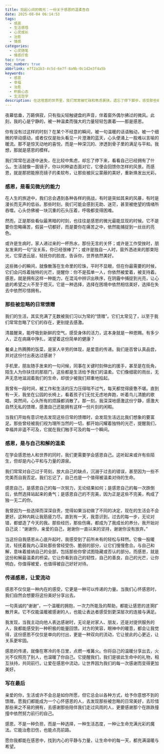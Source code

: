 ```yaml
---
title: 拾起心间的微光：一份关于感恩的温柔告白
date: 2025-08-04 06:14:53
tags:
  - 感恩
  - 生活感悟
  - 心灵成长
  - 治愈
  - 情感
categories:
  - 心灵随笔
  - 情感疗愈
toc: true
toc_number: true
abbrlink: e7f2a1b3-4c5d-6e7f-8a9b-0c1d2e3f4a5b
keywords:
  - 感恩
  - 幸福
  - 治愈
  - 积极心态
  - 生活哲学
description: 在这喧嚣的世界里，我们常常被忙碌和焦虑裹挟，遗忘了停下脚步，感受那些细微却深刻的馈赠。本文是一份关于感恩的温柔告白，它将带你走进内心深处，重新发现生活中的点滴美好，感受那份被忽略的温暖与力量，让感恩成为照亮前行的微光。
---
```


夜幕低垂，万籁俱寂，只有指尖轻触键盘的声音，伴着窗外偶尔拂过的微风。此刻，我的心是宁静的，被一种温柔而强大的力量轻轻包裹着——那是感恩。

你有没有过这样的时刻？在某个不经意的瞬间，被一句温暖的话语触动，被一个细微的举动感动，或者仅仅是抬头看见一片澄澈的蓝天，心头便涌上一股难以言喻的暖流。那不是惊天动地的喜悦，而是一种深沉的、渗透到骨子里的满足与平和。我想，那就是感恩的模样。

我们常常在追逐中迷失，在比较中焦虑，却忘了停下来，看看自己已经拥有了什么。生活就像一面镜子，你以何种姿态面对它，它便会回馈你怎样的风景。而感恩，就是那把能擦亮镜子的柔软布，让那些被灰尘蒙蔽的美好，重新焕发出光彩。

### 感恩，是看见微光的能力

在人生的旅途中，我们总会遇到各种各样的挑战，有时是突如其来的风暴，有时是漫长而无声的低谷。那些时刻，我们可能会感到无助、迷茫，甚至被绝望的情绪所吞噬。心头仿佛被一块沉重的石头压着，呼吸都变得困难。

然而，正是那些看似最黑暗的时刻，也往往是感恩的微光最能显现的时候。它不是要你忽略痛苦，假装一切都好，而是要你在痛苦之中，依然能捕捉到一丝丝的亮色。

或许是生病时，家人递过来的一杯热水，那份无言的关怀；或许是工作受挫时，朋友发来的一句“没关系，你已经很棒了”；或许是独自一人时，窗外洒进来的那束阳光，它穿透云层，轻抚你的脸庞，告诉你，世界依然美好。

这些微小的瞬间，就像散落在生命里的珍珠，平时不显眼，但在你最需要的时候，它们会闪烁着独特的光芒，提醒你：你不是孤单一人，你依然被爱着，被支持着。感恩，就是拥有这样一种能力，在混沌中辨识出秩序，在阴霾中捕捉到光亮，让心底的希望之火不至于熄灭。它是一种选择，选择在困境中依然相信美好，选择在失去中依然珍惜拥有。

### 那些被忽略的日常馈赠

我们的生活，其实充满了无数被我们习以为常的“馈赠”。它们太常见了，以至于我们常常忽略了它们的存在，更别提去感激。

清晨醒来，能呼吸到新鲜的空气，感受身体的活力，这本身就是一种恩赐。有多少人，正在病痛中挣扎，渴望着这份简单的健康？

餐桌上热腾腾的饭菜，是家人辛劳的体现，是爱意的传递。我们是否曾认真品尝，并对这份付出表达过感谢？

手机里，朋友随手发来的一句问候，同事在关键时刻伸出的援手，甚至是在街角，陌生人为你扶住的那扇门，这些都是生活给予我们的温柔。它们像细密的雨丝，无声无息地滋润着我们的生命，却很少被我们郑重地拾起。

我曾有一段时间，被工作和生活的压力压得喘不过气，每天都觉得疲惫不堪。直到有一天，我坐在公园的长椅上，看着孩子们无忧无虑地奔跑，听着鸟儿清脆的歌唱，突然间，心头所有的烦躁都消散了。那一刻，我深深地感激这份宁静，感激大自然无私的馈赠，感激自己还能拥有这样一份片刻的闲暇。

当我们开始有意识地去发现这些日常的馈赠时，会发现生活远比我们想象的要富足。那些曾经被我们视为理所当然的一切，都开始闪耀着独特的光芒，提醒我们，幸福并非遥不可及，它就在我们触手可及的每一个瞬间。

### 感恩，是与自己和解的温柔

在学会感恩他人和世界的同时，我们更需要学会感恩自己。这听起来或许有些陌生，但却是内心平和与力量的源泉。

我们常常对自己过于苛刻，放大自己的缺点，沉溺于过去的错误，甚至因为一些不完美而自我否定。我们忘记了，自己也是一个值得被温柔对待的生命。

感恩自己，是感恩自己的每一次努力，无论结果如何；是感恩自己的每一次跌倒后，依然选择站起来的勇气；是感恩自己的不完美，因为正是这些不完美，构成了独一无二的你。

我曾因为一些选择而深深自责，觉得如果当初做了不同的决定，现在的生活会不会更好。这种内耗让我筋疲力尽。直到有一天，我意识到，过去的每一步，无论对错，都塑造了今天的我。那些经历，那些伤痛，都成为了我成长的养分。我开始对自己说：“谢谢你，亲爱的自己，谢谢你一直以来的坚持，谢谢你没有放弃。”

当这份自我感恩从心底升起时，我感受到了前所未有的轻松与释然。它像一股暖流，轻抚着我内心深处那些曾经受伤、脆弱的部分，让它们慢慢愈合。与自己和解，意味着接纳自己的全部，包括那些你曾试图隐藏或否认的部分。而感恩，就是这份和解最温柔的桥梁。它让你看到自己的韧性，自己的善良，自己的光芒，让你明白，你值得被爱，也值得被自己好好对待。

### 传递感恩，让爱流动

感恩不仅仅是一种内在的感受，它更是一种可以传递的力量。当我们心怀感恩时，我们自然会想要将这份美好分享出去。

一句真诚的“谢谢”，一个温暖的拥抱，一次力所能及的帮助，都能让感恩的涟漪扩散开来。它不仅能温暖被感谢的人，也能让表达者感受到更深层次的连接与满足。

我发现，当我主动向他人表达感谢时，无论是对家人、朋友，还是对提供服务的人，我都能感受到一种积极的能量回馈。对方的笑容，眼神中的暖意，都会让我觉得，这份感恩不仅仅是单向的付出，更是一种双向的流动，它让彼此的心更近，让关系更牢固。

感恩的传递，就像在寒冷的冬日里，点燃一堆篝火。你将自己的温暖分享出去，火光不仅照亮了别人，也温暖了你自己。它提醒我们，我们是彼此生命中的礼物，相互扶持，共同前行。让爱在感恩中流动，让世界因为我们的每一次感谢而变得更加美好。

### 写在最后

亲爱的你，生活或许不会总是如你所愿，但它总会以各种方式，给予你意想不到的馈赠。愿我们都能成为一个心怀感恩的人，去发现那些被忽略的日常美好，去珍惜那些来之不易的拥有，去感谢那些陪伴我们走过风雨的人，更要感谢那个在跌跌撞撞中依然努力前行的自己。

感恩，不是一种负担，而是一种选择，一种生活态度，一种让生命充满光彩的魔法。它能治愈旧伤，也能点亮前路。

愿你我都能在感恩中，找到内心的平静与力量，让生命中的每一天，都充满温暖与希望。